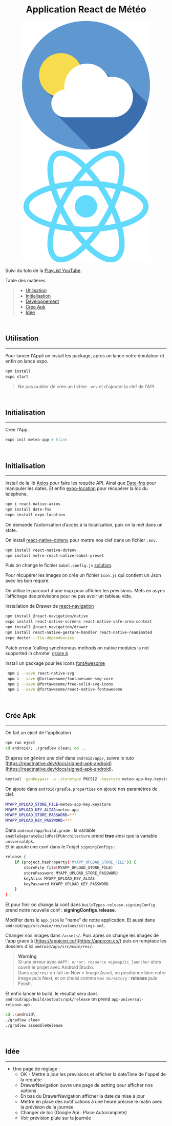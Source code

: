 <h1 align="center">Application React de Météo</h1>

<p align="center">
    <a target="_blank"><img src="./assets/meteo-logo.png" width="400"></a>
    <a target="_blank"><img src="./assets/react-icon.svg.png" width="400"></a>
</p>

Suivi du tuto de la [PlayList YouTube](https://youtu.be/jte3AQRPj_8).


Table des matières.
> * [Utilisation](#Utilisation)
> * [Initialisation](#Initialisation)
> * [Développement](#Développement)
> * [Crée Apk](#Crée-Apk)
> * [Idée](#Idée)


&nbsp;
## Utilisation
---

Pour lancer l'Appli on install les package, apres on lance notre émulateur et enfin on lance expo.  
```bash
npm install
expo start
```

> Ne pas oublier de crée un fichier `.env` et d'ajouter la clef de l'API.  


&nbsp;
## Initialisation
---

Cree l'App.    
```bash
expo init meteo-app # blank
```


&nbsp;
## Initialisation
---

Install de la lib [Axios](https://github.com/qiangmao/axios) pour faire les requête API. Ainsi que [Date-fns](https://github.com/date-fns/date-fns) pour manipuler les dates. Et enfin [expo-location](https://docs.expo.dev/versions/latest/sdk/location/) pour récupérer la loc du telephone.  
```bash
npm i react-native-axios
npm install date-fns
expo install expo-location
```

On demande l'autorisation d’accès à la localisation, puis on la met dans un state.  

On install [react-native-dotenv](https://bestofreactjs.com/repo/zetachang-react-native-dotenv-react-native-system) pour mettre nos clef dans un fichier `.env`.
```bash
npm install react-native-dotenv
npm install metro-react-native-babel-preset
```

Puis on change le fichier `babel.config.js` [solution](https://stackoverflow.com/questions/64225453/unknown-option-error-from-babel-in-react-native-app).  

Pour récupérer les images on crée un fichier `Icon.js` qui contient un Json avec les bon require.  

On utilise le parcourt d'une map pour afficher les previsions. Mets en async l’affichage des prévisions pour ne pas avoir un tableau vide.  

Installation de Drawer de [react-navigation](https://reactnavigation.org/docs/drawer-navigator)
```bash
npm install @react-navigation/native
expo install react-native-screens react-native-safe-area-context
npm install @react-navigation/drawer
npm install react-native-gesture-handler react-native-reanimated  
expo doctor --fix-dependencies  
```

Patch erreur 'calling synchronous methods on native modules is not supported in chrome' [grace à](https://stackoverflow.com/questions/61067004/invariant-violation-calling-synchronous-methods-on-native-modules-is-not-suppor)

Install un package pour les icons [fontAwesome](https://www.npmjs.com/package/@fortawesome/react-native-fontawesome)
```bash
 npm i --save react-native-svg 
 npm i --save @fortawesome/fontawesome-svg-core
 npm i --save @fortawesome/free-solid-svg-icons
 npm i --save @fortawesome/react-native-fontawesome
```


&nbsp;
## Crée Apk
---

On fait un eject de l'application
```bash
npm run eject
cd android/; ./gradlew clean; cd ..
```

Et apres on génère une clef dans `android/app/`, suivre le tuto [https://reactnative.dev/docs/signed-apk-android](https://reactnative.dev/docs/signed-apk-android).
```bash
keytool -genkeypair -v -storetype PKCS12 -keystore meteo-app-key.keystore -alias meteo-app -keyalg RSA -keysize 2048 -validity 10000
```

On ajoute dans `android/gradle.properties` on ajoute nos paramètres de clef.  
```bash
MYAPP_UPLOAD_STORE_FILE=meteo-app-key.keystore
MYAPP_UPLOAD_KEY_ALIAS=meteo-app
MYAPP_UPLOAD_STORE_PASSWORD=***
MYAPP_UPLOAD_KEY_PASSWORD=***
```

Dans `android/app/build.grade` : la variable `enableSeparateBuildPerCPUArchitecture` prend **true** ainsi que la variable `universalApk`.  
Et in ajoute une conf dans le l'objet `signingConfigs` : 
```bash
release {
    if (project.hasProperty('MYAPP_UPLOAD_STORE_FILE')) {
        storeFile file(MYAPP_UPLOAD_STORE_FILE)
        storePassword MYAPP_UPLOAD_STORE_PASSWORD
        keyAlias MYAPP_UPLOAD_KEY_ALIAS
        keyPassword MYAPP_UPLOAD_KEY_PASSWORD
    }
}
```
Et pour finir on change la conf dans `buildTypes.release.signingConfig` prend notre nouvelle conf : **signingConfigs.release**.  

Modifier dans le `app.json` le "name" de notre application. Et aussi dans `android/app/src/main/res/values/strings.xml`.  

Changer nos images dans `/assets/`. Puis apres on change les images de l'app grace à [https://appicon.co/](https://appicon.co/) puis on remplace les dossiers d'ici `android/app/src/main/res/`.  

> **Warning**  
> Si une erreur avec `AAPT: error: resource mipmap/ic_launcher` alors ouvrir le projet avec Android Studio.  
> Dans `app/res/` on fait un New > Image Asset, on positionne bien notre image puis Next, et on choisi comme `Res Directory` : **release** puis Finish.


Et enfin lancer le build, le résultat sera dans `android/app/build/outputs/apk/release` on prend `app-universal-release.apk`.  
```bash
cd .\android\
./gradlew clean
./gradlew assembleRelease
```


&nbsp;
## Idée
---

- Une page de réglage :
  - OK - Mettre à jour les previsions et afficher la dateTime de l'appel de la requête
  - DrawerNavigation ouvre une page de setting pour afficher nos options
  - En bas du DrawerNavigation afficher la date de mise à jour
  - Mettre en place des notifications à une heure précise le matin avec la prévision de la journée
  - Changer de loc (Google Api : Place Autocomplete)
  - Voir prévision pluie sur la journée